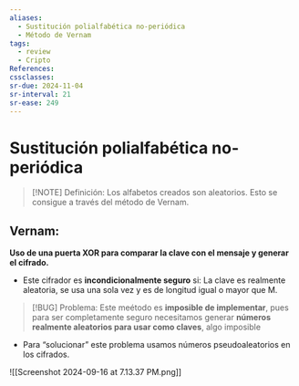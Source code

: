 ```yaml
---
aliases:
  - Sustitución polialfabética no-periódica
  - Método de Vernam
tags:
  - review
  - Cripto
References: 
cssclasses:
sr-due: 2024-11-04
sr-interval: 21
sr-ease: 249
---
```

# Sustitución polialfabética no-periódica

> [!NOTE] Definición: 
> Los alfabetos creados son aleatorios. Esto se consigue a través del método de Vernam. 

## Vernam: 
**Uso de una puerta XOR para comparar la clave con el mensaje y generar el cifrado.** 

+ Este cifrador es **incondicionalmente seguro** si: La clave es realmente aleatoria, se usa una sola vez y es de longitud igual o mayor que M.

> [!BUG] Problema: 
> Este meétodo es **imposible de implementar**, pues para ser completamente seguro necesitamos generar **números realmente aleatorios para usar como claves**, algo imposible
+ Para “solucionar” este problema usamos números pseudoaleatorios en los cifrados.


![[Screenshot 2024-09-16 at 7.13.37 PM.png]]
